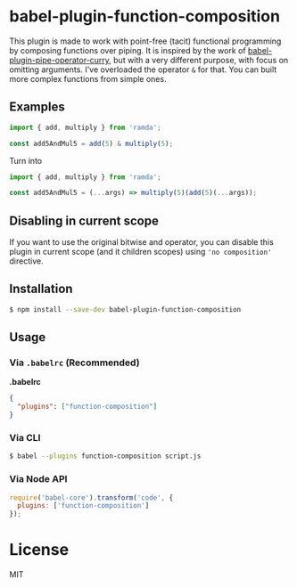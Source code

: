 # babel-plugin-function-composition

This plugin is made to work with point-free (tacit) functional programming by composing functions
over piping. It is inspired by the work of [babel-plugin-pipe-operator-curry](https://github.com/Swizz/babel-plugin-pipe-operator-curry),
but with a very different purpose, with focus on omitting arguments. I've overloaded the operator `&` for that. You
can built more complex functions from simple ones.

## Examples

```javascript
import { add, multiply } from 'ramda';

const add5AndMul5 = add(5) & multiply(5);
```

Turn into

```javascript
import { add, multiply } from 'ramda';

const add5AndMul5 = (...args) => multiply(5)(add(5)(...args));
```

## Disabling in current scope

If you want to use the original bitwise and operator, you can disable this plugin in
current scope (and it children scopes) using `'no composition'` directive.

## Installation

```sh
$ npm install --save-dev babel-plugin-function-composition
```

## Usage

### Via `.babelrc` (Recommended)

**.babelrc**

```json
{
  "plugins": ["function-composition"]
}
```

### Via CLI

```sh
$ babel --plugins function-composition script.js
```

### Via Node API

```javascript
require('babel-core').transform('code', {
  plugins: ['function-composition']
});
```

# License

MIT
